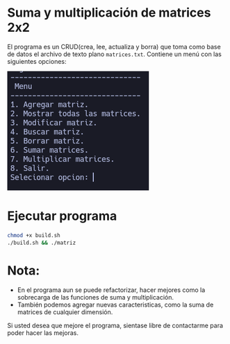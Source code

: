 # Suma y multiplicación de matrices 2x2

El programa es un CRUD(crea, lee, actualiza y borra) que toma como base de datos el archivo de texto plano `matrices.txt`. Contiene un menú con las siguientes opciones:

![matriz menu](./images/menu.png)

# Ejecutar programa
```bash
chmod +x build.sh
./build.sh && ./matriz
```

# Nota:
- En el programa aun se puede refactorizar, hacer mejores como la sobrecarga de las funciones de suma y multiplicación. 
- También podemos agregar nuevas caracteristicas, como la suma de matrices de cualquier dimensión.

Si usted desea que mejore el programa, sientase libre de contactarme para poder hacer las mejoras.
